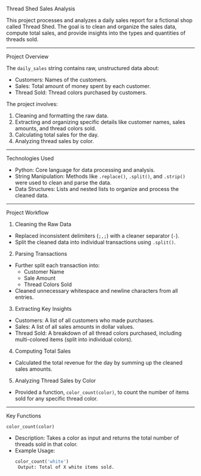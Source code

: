  Thread Shed Sales Analysis

This project processes and analyzes a daily sales report for a fictional shop called Thread Shed. The goal is to clean and organize the sales data, compute total sales, and provide insights into the types and quantities of threads sold.

---

 Project Overview

The `daily_sales` string contains raw, unstructured data about:
- Customers: Names of the customers.
- Sales: Total amount of money spent by each customer.
- Thread Sold: Thread colors purchased by customers.

The project involves:
1. Cleaning and formatting the raw data.
2. Extracting and organizing specific details like customer names, sales amounts, and thread colors sold.
3. Calculating total sales for the day.
4. Analyzing thread sales by color.

---

 Technologies Used

- Python: Core language for data processing and analysis.
- String Manipulation: Methods like `.replace()`, `.split()`, and `.strip()` were used to clean and parse the data.
- Data Structures: Lists and nested lists to organize and process the cleaned data.

---

 Project Workflow

 1. Cleaning the Raw Data
- Replaced inconsistent delimiters (`;,;`) with a cleaner separator (`-`).
- Split the cleaned data into individual transactions using `.split()`.

 2. Parsing Transactions
- Further split each transaction into:
  - Customer Name
  - Sale Amount
  - Thread Colors Sold
- Cleaned unnecessary whitespace and newline characters from all entries.

 3. Extracting Key Insights
- Customers: A list of all customers who made purchases.
- Sales: A list of all sales amounts in dollar values.
- Thread Sold: A breakdown of all thread colors purchased, including multi-colored items (split into individual colors).

 4. Computing Total Sales
- Calculated the total revenue for the day by summing up the cleaned sales amounts.

 5. Analyzing Thread Sales by Color
- Provided a function, `color_count(color)`, to count the number of items sold for any specific thread color.

---

 Key Functions

 `color_count(color)`
- Description: Takes a color as input and returns the total number of threads sold in that color.
- Example Usage:
  ```python
  color_count('white') 
   Output: Total of X white items sold.
